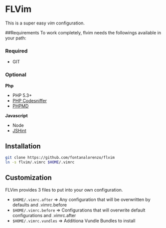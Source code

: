 # FLVim
This is a super easy *vim* configuration. 


##Requirements
To work completely, flvim needs the followings available in your path:
### Required
- GIT

### Optional

**Php**
- PHP 5.3+
- [PHP Codesniffer](https://github.com/squizlabs/PHP_CodeSniffer)
- [PHPMD](https://github.com/phpmd/phpmd)

**Javascript**
- Node
- [JSHint](http://www.jshint.com/install/)

## Installation
```bash
git clone https://github.com/fontanalorenzo/flvim
ln -s flvim/.vimrc $HOME/.vimrc
```

## Customization
FLVim provides 3 files to put into your own configuration.
- ```$HOME/.vimrc.after```    => Any configuration that will be overwritten by defaults and .vimrc.before
- ```$HOME/.vimrc.before```   => Configurations that will overwrite default configurations and .vimrc.after
- ```$HOME/.vimrc.vundles```  => Additiona Vundle Bundles to install 
